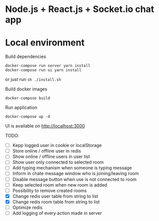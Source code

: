 # Node.js + React.js + Socket.io chat app

# Local environment

Build dependencies
```shell script
docker-compose run server yarn install
docker-compose run ui yarn install
```
or just run `sh ./install.sh`

Build docker images
```shell script
docker-compose build
```

Run application

```shell script
docker-compose up -d
```
UI is available on [http://localhost:3000](http://localhost:3000)

TODO:
- [ ] Kepp logged user in cookie or localStorage
- [ ] Store online / offline user in redis
- [ ] Show online / offline users in user list
- [ ] Show user only connected to selected room
- [ ] Add typing mechanism when someone is typing message
- [ ] Inform in chate message window who is joining/leaving room
- [ ] Disable message button when use is not connected to room
- [ ] Keep selected room when new room is added
- [ ] Possibility to remove created rooms
- [x] Change redis user table from string to list
- [x] Change redis room table from string to list
- [ ] Optimize redis
- [ ] Add logging of every action made in server
